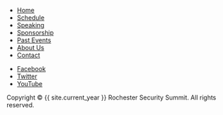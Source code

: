 <!-- footer Start -->
<footer>
  <div class="container">
    <div class="row">
      <div class="col-md-12">
        <div class="footer-manu">
          <ul>
            <li><a href="/">Home</a></li>
            <li><a href="/schedule">Schedule</a></li>
            <li><a href="/speaking">Speaking</a></li>
            <li><a href="/sponsorship">Sponsorship</a></li>
            <li><a href="/past-events">Past Events</a></li>
            <li><a href="/about-us">About Us</a></li>
            <li><a href="/contact">Contact</a></li>
          </ul>
        </div>
        <ul class="social">
          <li><a href="https://facebook.com/RocSecSummit" target="_blank"><span class="fa-brands fa-square-facebook" aria-hidden="true"></span><span class="hidden-text">Facebook</span></a></li>
          <li><a href="https://twitter.com/rocsecsummit" target="_blank"><span class="fa-brands fa-square-x-twitter" aria-hidden="true"></span><span class="hidden-text">Twitter</span></a></li>
          <li><a href="https://www.youtube.com/@RochesterSecuritySummit" target="_blank"><span class="fa-brands fa-square-youtube" aria-hidden="true"></span><span class="hidden-text">YouTube</span></a></li>
        </ul>
        <p>Copyright &copy; {{ site.current_year }} Rochester Security Summit. All rights reserved.</p>
      </div>
    </div>
  </div>
</footer>
